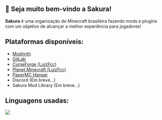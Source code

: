 ## 👋 Seja muito bem-vindo a Sakura!
**Sakura** é uma organização de Minecraft brasileira fazendo mods e plugins com um objetivo de alcançar a melhor experiência para jogadores!

## Plataformas disponíveis:
* [Modrinth](https://modrinth.com/organization/sakura-mods)
* [GitLab](https://gitlab.com/sakura-mods)
* [CurseForge (LuizFcc)](https://curseforge.com/members/luizfcc)
* [Planet Minecraft (LuizFcc)](https://planetminecraft.com/member/luizfcc)
* [PaperMC Hangar](https://hangar.papermc.io/Sakura)
* Discord (Em breve...)
* Sakura Mod Library (Em breve...)

## Linguagens usadas:

<img src="https://skillicons.dev/icons?i=kotlin,cpp">
